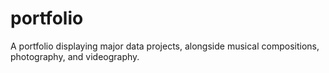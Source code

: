 # portfolio
A portfolio displaying major data projects, alongside musical compositions, photography, and videography.
